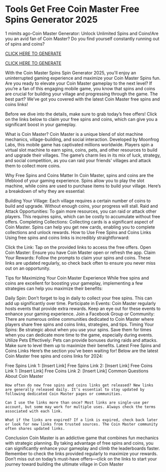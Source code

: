 # Tools Get Free Coin Master Free Spins Generator 2025 

1 mimits ago-Coin Master Generator: Unlock Unlimited Spins and Coins!Are you an avid fan of Coin Master? Do you find yourself constantly running out of spins and coins?

[CLICK HERE TO GENERATE](https://appbitly.com/coin-master-new)

[CLICK HERE TO GENERATE](https://appbitly.com/coin-master-new)


With the Coin Master Spins Spin Generator 2025, you'll enjoy an uninterrupted gaming experience and maximize your Coin Master Spins fun. Are you ready to elevate your Coin Master gameplay to the next level? If you’re a fan of this engaging mobile game, you know that spins and coins are crucial for building your village and progressing through the game. The best part? We’ve got you covered with the latest Coin Master free spins and coins links!

Before we dive into the details, make sure to grab today’s free offers! Click on the links below to claim your free spins and coins, which can give you a significant boost in your gameplay.

What is Coin Master? Coin Master is a unique blend of slot machine mechanics, village-building, and social interaction. Developed by Moonfrog Labs, this mobile game has captivated millions worldwide. Players spin a virtual slot machine to earn spins, coins, pets, and other resources to build and upgrade their villages. The game’s charm lies in its mix of luck, strategy, and social competition, as you can raid your friends’ villages and attack them to collect more coins.

Why Free Spins and Coins Matter In Coin Master, spins and coins are the lifeblood of your gaming experience. Spins allow you to play the slot machine, while coins are used to purchase items to build your village. Here’s a breakdown of why they are essential:

Building Your Village: Each village requires a certain number of coins to build and upgrade. Without enough coins, your progress will stall. Raid and Attack Opportunities: To gain more resources, you can raid or attack other players. This requires spins, which can be costly to accumulate without free offers. Completing Collections: Collecting cards is a significant aspect of Coin Master. Spins can help you get new cards, enabling you to complete collections and unlock rewards. How to Use Free Spins and Coins Links Using free spins and coins links is incredibly straightforward:

Click the Link: Tap on the provided links to access the free offers. Open Coin Master: Ensure you have Coin Master open or refresh the app. Claim Your Rewards: Follow the prompts to claim your spins and coins. These links are updated regularly, so check back often to ensure you never miss out on an opportunity.

Tips for Maximizing Your Coin Master Experience While free spins and coins are excellent for boosting your gameplay, implementing a few strategies can help you maximize their benefits:

Daily Spin: Don’t forget to log in daily to collect your free spins. This can add up significantly over time. Participate in Events: Coin Master regularly hosts events that provide extra rewards. Keep an eye out for these events to enhance your gaming experience. Join a Facebook Group or Community: There are numerous online communities dedicated to Coin Master where players share free spins and coins links, strategies, and tips. Timing Your Spins: Be strategic about when you use your spins. Save them for times when you can dedicate more time to the game, especially during events. Utilize Pets Effectively: Pets can provide bonuses during raids and attacks. Make sure to level them up to maximize their benefits. Latest Free Spins and Coins Links Here’s the section you’ve been waiting for! Below are the latest Coin Master free spins and coins links for 2024:

Free Spins Link 1: [Insert Link] Free Spins Link 2: [Insert Link] Free Coins Link 1: [Insert Link] Free Coins Link 2: [Insert Link] Common Questions About Coin Master

    How often do new free spins and coins links get released? New links are generally released daily. It’s essential to stay updated by following dedicated Coin Master pages or communities.

    Can I use the links more than once? Most links are single-use per account, but some may work for multiple uses. Always check the terms associated with each link.

    What if the links are expired? If a link is expired, check back later or look for new links from trusted sources. The Coin Master community often shares updated links.

Conclusion Coin Master is an addictive game that combines fun mechanics with strategic planning. By taking advantage of free spins and coins, you can significantly enhance your gameplay and climb the leaderboards faster. Remember to check the links provided regularly to maximize your rewards. Don’t miss out on today’s must-have offers—click on the links to start your journey toward building the ultimate village in Coin Master